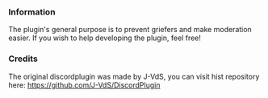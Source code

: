 ### Information

The plugin's general purpose is to prevent griefers and make moderation easier. If you wish to help developing the plugin, feel free!

### Credits

The original discordplugin was made by J-VdS, you can visit hist repository here:
https://github.com/J-VdS/DiscordPlugin
